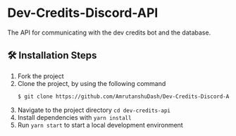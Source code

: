 # Dev-Credits-Discord-API
The API for communicating with the dev credits bot and the database.


## 🛠️ Installation Steps

1. Fork the project
2. Clone the project, by using the following command
   ```bash
   $ git clone https://github.com/AmrutanshuDash/Dev-Credits-Discord-API
   ```
3. Navigate to the project directory `cd dev-credits-api`
4. Install dependencies with `yarn install`
5. Run `yarn start` to start a local development environment